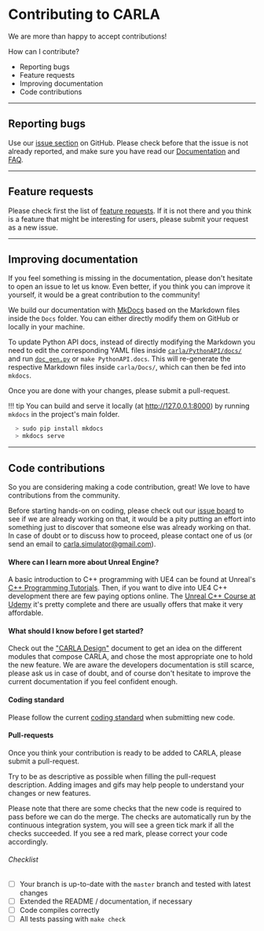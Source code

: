 # Contributing to CARLA

We are more than happy to accept contributions!

How can I contribute?

* Reporting bugs
* Feature requests
* Improving documentation
* Code contributions

---
## Reporting bugs

Use our [issue section][issueslink] on GitHub. Please check before that the
issue is not already reported, and make sure you have read our
[Documentation][docslink] and [FAQ][faqlink].

[issueslink]: https://github.com/carla-simulator/carla/issues
[docslink]: http://carla.readthedocs.io
[faqlink]: http://carla.readthedocs.io/en/latest/faq/

---
## Feature requests

Please check first the list of [feature requests][frlink]. If it is not there
and you think is a feature that might be interesting for users, please submit
your request as a new issue.

[frlink]: https://github.com/carla-simulator/carla/issues?q=is%3Aissue+is%3Aopen+label%3A%22feature+request%22+sort%3Acomments-desc

---
## Improving documentation

If you feel something is missing in the documentation, please don't hesitate to
open an issue to let us know. Even better, if you think you can improve it
yourself, it would be a great contribution to the community!

We build our documentation with [MkDocs](http://www.mkdocs.org/) based on the
Markdown files inside the `Docs` folder. You can either directly modify them on
GitHub or locally in your machine.

To update Python API docs, instead of directly modifying the Markdown you need to edit the
corresponding YAML files inside [`carla/PythonAPI/docs/`][fileslink] and run [`doc_gen.py`][scriptlink]
or `make PythonAPI.docs`.
This will re-generate the respective Markdown files inside `carla/Docs/`,
which can then be fed into `mkdocs`.

[fileslink]: https://github.com/carla-simulator/carla/tree/master/PythonAPI/docs
[scriptlink]: https://github.com/carla-simulator/carla/blob/master/PythonAPI/docs/doc_gen.py

Once you are done with your changes, please submit a pull-request.

!!! tip
    You can build and serve it locally (at <http://127.0.0.1:8000>) by running `mkdocs`
    in the project's main folder.

```sh
  > sudo pip install mkdocs
  > mkdocs serve
```

---
## Code contributions

So you are considering making a code contribution, great! We love to have
contributions from the community.

Before starting hands-on on coding, please check out our
[issue board][issueboard] to see if we are already working on that, it would
be a pity putting an effort into something just to discover that someone else
was already working on that. In case of doubt or to discuss how to proceed,
please contact one of us (or send an email to <carla.simulator@gmail.com>).

[issueboard]: https://github.com/carla-simulator/carla/issues

#### Where can I learn more about Unreal Engine?

A basic introduction to C++ programming with UE4 can be found at Unreal's
[C++ Programming Tutorials][ue4tutorials]. Then, if you want to dive into UE4
C++ development there are few paying options online. The
[Unreal C++ Course at Udemy][ue4course] it's pretty complete and there are
usually offers that make it very affordable.

[ue4tutorials]: https://docs.unrealengine.com/latest/INT/Programming/Tutorials/
[ue4course]: https://www.udemy.com/unrealcourse/

#### What should I know before I get started?

Check out the ["CARLA Design"](index.md)<!-- @todo --> document to get an idea
on the different modules that compose CARLA, and chose the most appropriate one
to hold the new feature. We are aware the developers documentation is still
scarce, please ask us in case of doubt, and of course don't hesitate to improve
the current documentation if you feel confident enough.

#### Coding standard

Please follow the current [coding standard](cont_coding_standard.md) when submitting
new code.

#### Pull-requests

Once you think your contribution is ready to be added to CARLA, please submit a
pull-request.

Try to be as descriptive as possible when filling the pull-request description.
Adding images and gifs may help people to understand your changes or new
features.

Please note that there are some checks that the new code is required to pass
before we can do the merge. The checks are automatically run by the continuous
integration system, you will see a green tick mark if all the checks succeeded.
If you see a red mark, please correct your code accordingly.

###### Checklist

<!--
  If you modify this list please keep it up-to-date with pull_request_template.md
-->

  - [ ] Your branch is up-to-date with the `master` branch and tested with latest changes
  - [ ] Extended the README / documentation, if necessary
  - [ ] Code compiles correctly
  - [ ] All tests passing with `make check`
